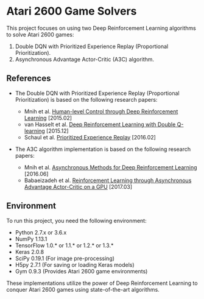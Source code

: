 # Atari 2600 Game Solvers

This project focuses on using two Deep Reinforcement Learning algorithms to solve Atari 2600 games:
1. Double DQN with Prioritized Experience Replay (Proportional Prioritization).
2. Asynchronous Advantage Actor-Critic (A3C) algorithm.

## References
- The Double DQN with Prioritized Experience Replay (Proportional Prioritization) is based on the following research papers:
  - Mnih et al. [Human-level Control through Deep Reinforcement Learning](https://storage.googleapis.com/deepmind-media/dqn/DQNNaturePaper.pdf) [2015.02]
  - van Hasselt et al. [Deep Reinforcement Learning with Double Q-learning](https://arxiv.org/pdf/1509.06461.pdf) [2015.12]
  - Schaul et al. [Prioritized Experience Replay](https://arxiv.org/pdf/1511.05952.pdf) [2016.02]

- The A3C algorithm implementation is based on the following research papers:
  - Mnih et al. [Asynchronous Methods for Deep Reinforcement Learning](https://arxiv.org/pdf/1602.01783.pdf) [2016.06]
  - Babaeizadeh et al. [Reinforcement Learning through Asynchronous Advantage Actor-Critic on a GPU](https://arxiv.org/pdf/1611.06256.pdf) [2017.03]

## Environment
To run this project, you need the following environment:
- Python 2.7.x or 3.6.x
- NumPy 1.13.1
- TensorFlow 1.0.* or 1.1.* or 1.2.* or 1.3.*
- Keras 2.0.8
- SciPy 0.19.1 (For image pre-processing)
- H5py 2.7.1 (For saving or loading Keras models)
- Gym 0.9.3 (Provides Atari 2600 game environments)

These implementations utilize the power of Deep Reinforcement Learning to conquer Atari 2600 games using state-of-the-art algorithms.